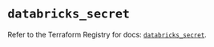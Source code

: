 # `databricks_secret`

Refer to the Terraform Registry for docs: [`databricks_secret`](https://registry.terraform.io/providers/databricks/databricks/1.61.0/docs/resources/secret).
